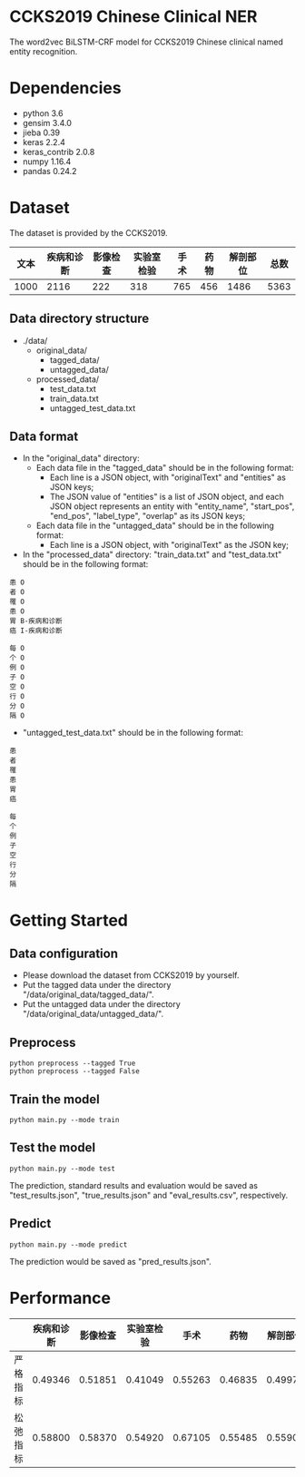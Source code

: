 # CCKS2019 Chinese Clinical NER
The word2vec BiLSTM-CRF model for CCKS2019 Chinese clinical named entity recognition.

# Dependencies 
* python 3.6
* gensim 3.4.0
* jieba 0.39
* keras 2.2.4
* keras_contrib 2.0.8
* numpy 1.16.4
* pandas 0.24.2

# Dataset
The dataset is provided by the CCKS2019.

文本 | 疾病和诊断 | 影像检查 | 实验室检验 | 手术 | 药物 | 解剖部位 | 总数
------------ | ------------- | ------------ | -------------| ------------ | ------------- | ------------ | -------------
1000 | 2116 | 222 | 318 | 765 | 456 | 1486 | 5363

## Data directory structure
* ./data/
  * original_data/
    * tagged_data/
    * untagged_data/
  * processed_data/ 
    * test_data.txt
    * train_data.txt
    * untagged_test_data.txt
## Data format
* In the "original_data" directory:
  * Each data file in the "tagged_data" should be in the following format:
      * Each line is a JSON object, with "originalText" and "entities" as JSON keys;
      * The JSON value of "entities" is a list of JSON object, and each JSON object represents an entity with "entity_name", "start_pos", "end_pos", "label_type", "overlap" as its JSON keys;
  * Each data file in the "untagged_data" should be in the following format:
      * Each line is a JSON object, with "originalText" as the JSON key;
* In the "processed_data" directory: "train_data.txt" and "test_data.txt" should be in the following format:
```
患 O
者 O
罹 O
患 O
胃 B-疾病和诊断
癌 I-疾病和诊断

每 O
个 O
例 O
子 O
空 O
行 O
分 O
隔 O
```
* "untagged_test_data.txt" should be in the following format:
```
患
者
罹
患
胃
癌

每
个
例
子
空
行
分
隔
```

# Getting Started
## Data configuration
* Please download the dataset from CCKS2019 by yourself.
* Put the tagged data under the directory "/data/original_data/tagged_data/".
* Put the untagged data under the directory "/data/original_data/untagged_data/".

## Preprocess
```
python preprocess --tagged True
python preprocess --tagged False
```

## Train the model
```
python main.py --mode train
```

## Test the model
```
python main.py --mode test
```
The prediction, standard results and evaluation would be saved as "test_results.json", "true_results.json" and "eval_results.csv", respectively.

## Predict
```
python main.py --mode predict
```
The prediction would be saved as "pred_results.json".

# Performance
| | 疾病和诊断 | 影像检查 | 实验室检验 | 手术 | 药物 | 解剖部位 | 综合
------------- | ------------- | ------------ | -------------| ------------ | ------------- | ------------ | -------------
严格指标 |  0.49346 | 0.51851 | 0.41049 | 0.55263 | 0.46835 | 0.49975 | 0.49018
松弛指标 |  0.58800 | 0.58370 | 0.54920 | 0.67105 | 0.55485 | 0.55902 | 0.56851

